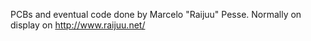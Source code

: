 PCBs and eventual code done by Marcelo "Raijuu" Pesse.
Normally on display on http://www.raijuu.net/